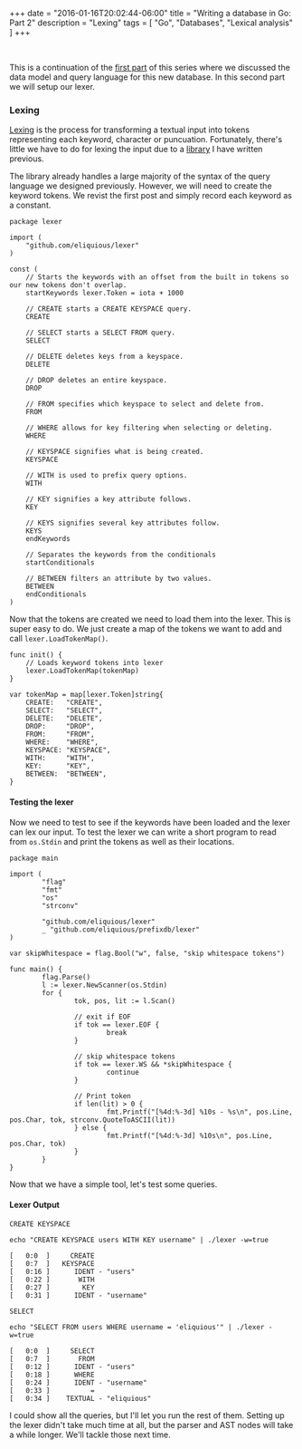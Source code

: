 +++
date = "2016-01-16T20:02:44-06:00"
title = "Writing a database in Go: Part 2"
description = "Lexing"
tags = [ "Go", "Databases", "Lexical analysis" ]
+++

</br>

This is a continuation of the [first part][1] of this series where we discussed the data model and query language for this new database. In this second part we will setup our lexer.

### Lexing

[Lexing][2] is the process for transforming a textual input into tokens representing each keyword, character or puncuation. Fortunately, there's little we have to do for lexing the input due to a [library][3] I have written previous.

The library already handles a large majority of the syntax of the query language we designed previously. However, we will need to create the keyword tokens. We revist the first post and simply record each keyword as a constant.

```
package lexer

import (
    "github.com/eliquious/lexer"
)

const (
    // Starts the keywords with an offset from the built in tokens so our new tokens don't overlap.
    startKeywords lexer.Token = iota + 1000

    // CREATE starts a CREATE KEYSPACE query.
    CREATE

    // SELECT starts a SELECT FROM query.
    SELECT

    // DELETE deletes keys from a keyspace.
    DELETE

    // DROP deletes an entire keyspace.
    DROP

    // FROM specifies which keyspace to select and delete from.
    FROM

    // WHERE allows for key filtering when selecting or deleting.
    WHERE

    // KEYSPACE signifies what is being created.
    KEYSPACE

    // WITH is used to prefix query options.
    WITH

    // KEY signifies a key attribute follows.
    KEY

    // KEYS signifies several key attributes follow.
    KEYS
    endKeywords

    // Separates the keywords from the conditionals
    startConditionals

    // BETWEEN filters an attribute by two values.
    BETWEEN
    endConditionals
)

```

Now that the tokens are created we need to load them into the lexer. This is super easy to do. We just create a map of the tokens we want to add and call `lexer.LoadTokenMap()`.

```
func init() {
    // Loads keyword tokens into lexer
    lexer.LoadTokenMap(tokenMap)
}

var tokenMap = map[lexer.Token]string{
    CREATE:   "CREATE",
    SELECT:   "SELECT",
    DELETE:   "DELETE",
    DROP:     "DROP",
    FROM:     "FROM",
    WHERE:    "WHERE",
    KEYSPACE: "KEYSPACE",
    WITH:     "WITH",
    KEY:      "KEY",
    BETWEEN:  "BETWEEN",
}

```


#### Testing the lexer

Now we need to test to see if the keywords have been loaded and the lexer can lex our input. To test the lexer we can write a short program to read from `os.Stdin` and print the tokens as well as their locations.

```
package main

import (
        "flag"
        "fmt"
        "os"
        "strconv"

        "github.com/eliquious/lexer"
        _ "github.com/eliquious/prefixdb/lexer"
)

var skipWhitespace = flag.Bool("w", false, "skip whitespace tokens")

func main() {
        flag.Parse()
        l := lexer.NewScanner(os.Stdin)
        for {
                tok, pos, lit := l.Scan()

                // exit if EOF
                if tok == lexer.EOF {
                        break
                }

                // skip whitespace tokens
                if tok == lexer.WS && *skipWhitespace {
                        continue
                }

                // Print token
                if len(lit) > 0 {
                        fmt.Printf("[%4d:%-3d] %10s - %s\n", pos.Line, pos.Char, tok, strconv.QuoteToASCII(lit))
                } else {
                        fmt.Printf("[%4d:%-3d] %10s\n", pos.Line, pos.Char, tok)
                }
        }
}
```

Now that we have a simple tool, let's test some queries.

#### Lexer Output

`CREATE KEYSPACE`

```
echo "CREATE KEYSPACE users WITH KEY username" | ./lexer -w=true
```

```
[   0:0  ]     CREATE
[   0:7  ]   KEYSPACE
[   0:16 ]      IDENT - "users"
[   0:22 ]       WITH
[   0:27 ]        KEY
[   0:31 ]      IDENT - "username"
```

`SELECT`

```
echo "SELECT FROM users WHERE username = 'eliquious'" | ./lexer -w=true
```

```
[   0:0  ]     SELECT
[   0:7  ]       FROM
[   0:12 ]      IDENT - "users"
[   0:18 ]      WHERE
[   0:24 ]      IDENT - "username"
[   0:33 ]          =
[   0:34 ]    TEXTUAL - "eliquious"
```

I could show all the queries, but I'll let you run the rest of them. Setting up the lexer didn't take much time at all, but the parser and AST nodes will take a while longer. We'll tackle those next time.


[1]: https://eliquious.github.io/post/writing-a-database-part-1/ "Part 1: Data model and query language"
[2]: https://en.wikipedia.org/wiki/Lexical_analysis/ "Wikipedia: Lexical Analysis"
[3]: https://github.com/eliquious/lexer
